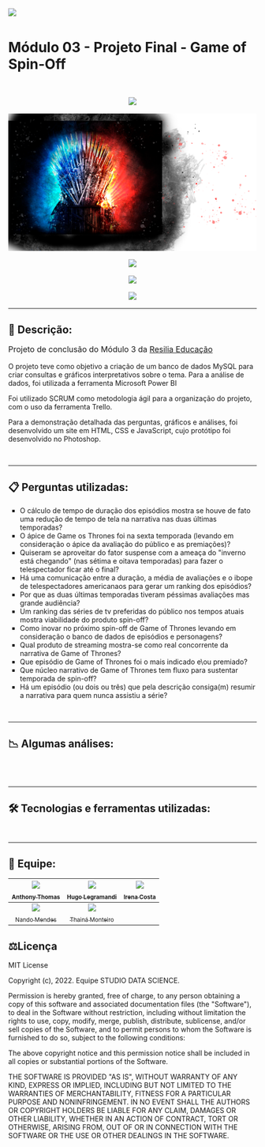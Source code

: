 # <img height="30" src="https://www.resilia.com.br/wp-content/themes/resiliaTheme/assets/images/logo.png" />  

# Módulo 03 - Projeto Final - Game of Spin-Off
<br>
<p align="center">
<img src="http://img.shields.io/static/v1?label=STATUS&message=EM%20ANDAMENTO&color=GREEN&style=for-the-badge"/>
</p>
<img src="assets/img/bg2.png" />

<br>


<p align="center">
<img src="http://img.shields.io/static/v1?label=DATABASE%20PRINCIPAL&message=TABELAS%20EM%20CSV&color=GREEN&style=for-the-badge"/>
</p>

<p align="center">
<img src="http://img.shields.io/static/v1?label=FONTES%20AUXILIARES&message=HBO%20e%20IMDb&color=GREEN&style=for-the-badge"/>
</p>

<p align="center">
<img src="http://img.shields.io/static/v1?label=TRATAMENTO&message=MySQL%20E%20POWER%20BI&color=GREEN&style=for-the-badge"/>
</p>

<hr/>

## 🔖 Descrição:

<p style="font-size: 16px">Projeto de conclusão do Módulo 3 da <a href="https://www.resilia.com.br/">Resilia Educação</a></p>
<p style="font-size: 14px">O projeto teve como objetivo a criação de um banco de dados MySQL para criar consultas e gráficos interpretativos sobre o tema. Para a análise de dados, foi utilizada a ferramenta Microsoft Power BI</p>
<p style="font-size: 14px">Foi utilizado SCRUM como metodologia ágil para a organização do projeto, com o uso da ferramenta Trello.</p>
<p style="font-size: 14px">Para a demonstração detalhada das perguntas, gráficos e análises, foi desenvolvido um site em HTML, CSS e JavaScript, cujo protótipo foi desenvolvido no Photoshop.</p>


<br>
<hr/>

## 📋 Perguntas utilizadas:

<ul style="list-style: square;">
    <li>O cálculo de tempo de duração dos episódios mostra se houve de fato uma redução de tempo de tela na narrativa nas duas últimas temporadas?</li>
    <li>O ápice de Game os Thrones foi na sexta temporada (levando em consideração o ápice da avaliação do público e as premiações)?</li>
    <li>Quiseram se aproveitar do fator suspense com a ameaça do "inverno está chegando" (nas sétima e oitava temporadas) para fazer o telespectador ficar até o final?</li>
    <li>Há uma comunicação entre a duração, a média de avaliações e o ibope de telespectadores americanaos para gerar um ranking dos episódios?</li>
    <li>Por que as duas últimas temporadas tiveram péssimas avaliações mas grande audiência?</li>
    <li>Um ranking das séries de tv preferidas do público nos tempos atuais mostra viabilidade do produto spin-off?</li>
    <li>Como inovar no próximo spin-off de Game of Thrones levando em consideração o banco de dados de episódios e personagens?</li>
    <li>Qual produto de streaming mostra-se como real concorrente da narrativa de Game of Thrones?</li>
    <li>Que episódio de Game of Thrones foi o mais indicado e\ou premiado?</li>
    <li>Que núcleo narrativo de Game of Thrones tem fluxo para sustentar temporada de spin-off?</li>
    <li>Há um episódio (ou dois ou três) que pela descrição consiga(m) resumir a narrativa para quem nunca assistiu a série?</li>
</ul>

<br>
<hr/>

## 📉 Algumas análises:

<br>
<br>
<hr/>

## 🛠️ Tecnologias e ferramentas utilizadas:

<div align="center">
</div>

<br>
<hr/>

## 👥 Equipe:
| [<img src="https://avatars.githubusercontent.com/u/95666367?v=4" width=115><br><sub>Anthony Thomas</sub>](https://github.com/anthonythom) |  [<img src="https://avatars.githubusercontent.com/u/95043315?v=4" width=115><br><sub>Hugo Legramandi</sub>](https://github.com/hugolegramandi) |  [<img src="https://avatars.githubusercontent.com/u/94466133?v=4" width=115><br><sub>Irena Costa</sub>](https://github.com/irenacosta) |
| :---: | :---: | :---: |
| [<img src="https://avatars.githubusercontent.com/u/95762100?v=4" width=115><br><sub>Nando Mendes</sub>](https://github.com/nandomerces) |  [<img src="https://avatars.githubusercontent.com/u/96400582?v=4" width=115><br><sub>Thainá Monteiro</sub>](https://github.com/Thaina-Monteiro) |

## ⚖️Licença
MIT License

Copyright (c), 2022. Equipe STUDIO DATA SCIENCE.

Permission is hereby granted, free of charge, to any person obtaining a copy of this software and associated documentation files (the "Software"), to deal
in the Software without restriction, including without limitation the rights to use, copy, modify, merge, publish, distribute, sublicense, and/or sell
copies of the Software, and to permit persons to whom the Software is furnished to do so, subject to the following conditions:

The above copyright notice and this permission notice shall be included in all copies or substantial portions of the Software.

THE SOFTWARE IS PROVIDED "AS IS", WITHOUT WARRANTY OF ANY KIND, EXPRESS OR IMPLIED, INCLUDING BUT NOT LIMITED TO THE WARRANTIES OF MERCHANTABILITY,
FITNESS FOR A PARTICULAR PURPOSE AND NONINFRINGEMENT. IN NO EVENT SHALL THE AUTHORS OR COPYRIGHT HOLDERS BE LIABLE FOR ANY CLAIM, DAMAGES OR OTHER
LIABILITY, WHETHER IN AN ACTION OF CONTRACT, TORT OR OTHERWISE, ARISING FROM, OUT OF OR IN CONNECTION WITH THE SOFTWARE OR THE USE OR OTHER DEALINGS IN THE
SOFTWARE.

<br>
